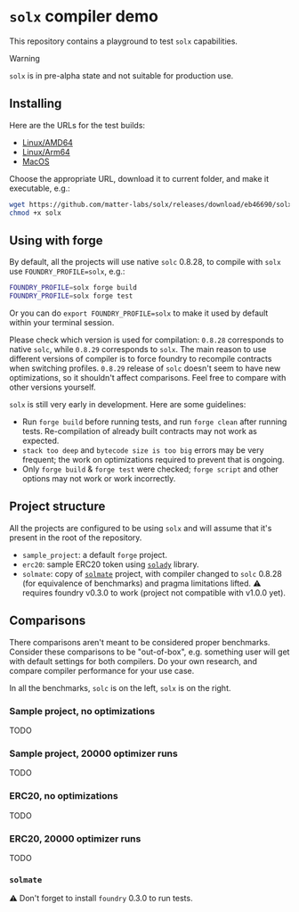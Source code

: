 # `solx` compiler demo

This repository contains a playground to test `solx` capabilities.

> [!WARNING]  
> `solx` is in pre-alpha state and not suitable for production use.

## Installing

Here are the URLs for the test builds:

- [Linux/AMD64](https://github.com/matter-labs/solx/releases/download/eb46690/solx-linux-amd64-gnu-test-build-06)
- [Linux/Arm64](https://github.com/matter-labs/solx/releases/download/eb46690/solx-linux-arm64-gnu-test-build-06)
- [MacOS](https://github.com/matter-labs/solx/releases/download/eb46690/solx-macosx-test-build-06)

Choose the appropriate URL, download it to current folder, and make it executable, e.g.:

```bash
wget https://github.com/matter-labs/solx/releases/download/eb46690/solx-linux-amd64-gnu-test-build-06 -O solx
chmod +x solx
```

## Using with forge

By default, all the projects will use native `solc` 0.8.28, to compile with `solx` use `FOUNDRY_PROFILE=solx`, e.g.:

```bash
FOUNDRY_PROFILE=solx forge build
FOUNDRY_PROFILE=solx forge test
```

Or you can do `export FOUNDRY_PROFILE=solx` to make it used by default within your terminal session.

Please check which version is used for compilation: `0.8.28` corresponds to native `solc`, while `0.8.29` corresponds to `solx`.
The main reason to use different versions of compiler is to force foundry to recompile contracts when switching profiles.
`0.8.29` release of `solc` doesn't seem to have new optimizations, so it shouldn't affect comparisons. Feel free to compare
with other versions yourself.

`solx` is still very early in development. Here are some guidelines:

- Run `forge build` before running tests, and run `forge clean` after running tests. Re-compilation of already built contracts may not work as expected.
- `stack too deep` and `bytecode size is too big` errors may be very frequent; the work on optimizations required to prevent that is ongoing.
- Only `forge build` & `forge test` were checked; `forge script` and other options may not work or work incorrectly.

## Project structure

All the projects are configured to be using `solx` and will assume that it's present in the root of the repository.

- `sample_project`: a default `forge` project.
- `erc20`: sample ERC20 token using [`solady`](https://github.com/Vectorized/solady) library.
- `solmate`: copy of [`solmate`](https://github.com/transmissions11/solmate/) project, with compiler changed to `solc` 0.8.28 (for equivalence of benchmarks)
  and pragma limitations lifted. ⚠️ requires foundry v0.3.0 to work (project not compatible with v1.0.0 yet).

## Comparisons

There comparisons aren't meant to be considered proper benchmarks. Consider these comparisons to be "out-of-box", e.g. something
user will get with default settings for both compilers. Do your own research, and compare compiler performance for your
use case.

In all the benchmarks, `solc` is on the left, `solx` is on the right.

### Sample project, no optimizations

TODO

### Sample project, 20000 optimizer runs

TODO

### ERC20, no optimizations

TODO

### ERC20, 20000 optimizer runs

TODO

### `solmate`

⚠️ Don't forget to install `foundry` 0.3.0 to run tests.

